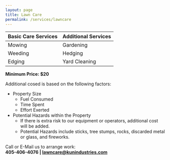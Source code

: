 ```yaml
---
layout: page
title: Lawn Care
permalink: /services/lawncare
---
```


| Basic Care Services | Additional Services |
|---------------------|---------------------|
| Mowing              | Gardening           |
| Weeding             | Hedging             |
| Edging              | Yard Cleaning       |


**Minimum Price: $20**

Additional cosed is based on the following factors:
- Property Size
  - Fuel Consumed
  - Time Spent
  - Effort Exerted
- Potential Hazards within the Property
  - If there is extra risk to our equipment or operators, additional cost will be added.
  - Potential Hazards include sticks, tree stumps, rocks, discarded metal or glass, and fireworks.
  
Call or E-Mail us to arrange work:  
**405-406-4076 | [lawncare@kunindustries.com](mailto:lawncare@kunindustries.com)**
